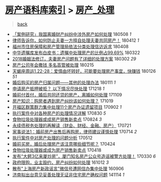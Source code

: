 [房产语料库索引](../../README.md)  > [房产_处理](房产_处理.md)
====
> [back](../README.md)

- [「案例研究」我国离婚财产纠纷中涉外房产如何处理](http://jkwz.applinzi.com/ittc/7100680108174214160.html#%E3%80%8C%E6%A1%88%E4%BE%8B%E7%A0%94%E7%A9%B6%E3%80%8D%E6%88%91%E5%9B%BD%E7%A6%BB%E5%A9%9A%E8%B4%A2%E4%BA%A7%E7%BA%A0%E7%BA%B7%E4%B8%AD%E6%B6%89%E5%A4%96%E6%88%BF%E4%BA%A7%E5%A6%82%E4%BD%95%E5%A4%84%E7%90%86) 180508 *1* 
- [律师告诉你，如何防止夫妻一方擅自处理夫妻共同房产！](http://jkwz.applinzi.com/ittc/7091101953046348806.html#%E5%BE%8B%E5%B8%88%E5%91%8A%E8%AF%89%E4%BD%A0%EF%BC%8C%E5%A6%82%E4%BD%95%E9%98%B2%E6%AD%A2%E5%A4%AB%E5%A6%BB%E4%B8%80%E6%96%B9%E6%93%85%E8%87%AA%E5%A4%84%E7%90%86%E5%A4%AB%E5%A6%BB%E5%85%B1%E5%90%8C%E6%88%BF%E4%BA%A7%EF%BC%81) 180412 *1* 
- [福州市住房保障和房产管理局依法分类处理信访诉求](http://jkwz.applinzi.com/ittc/7089524184877368330.html#%E7%A6%8F%E5%B7%9E%E5%B8%82%E4%BD%8F%E6%88%BF%E4%BF%9D%E9%9A%9C%E5%92%8C%E6%88%BF%E4%BA%A7%E7%AE%A1%E7%90%86%E5%B1%80%E4%BE%9D%E6%B3%95%E5%88%86%E7%B1%BB%E5%A4%84%E7%90%86%E4%BF%A1%E8%AE%BF%E8%AF%89%E6%B1%82) 180408  
- [中华遗嘱库发布白皮书：遗嘱中处理房产的比例占99.69%](http://jkwz.applinzi.com/ittc/7083236671216944139.html#%E4%B8%AD%E5%8D%8E%E9%81%97%E5%98%B1%E5%BA%93%E5%8F%91%E5%B8%83%E7%99%BD%E7%9A%AE%E4%B9%A6%EF%BC%9A%E9%81%97%E5%98%B1%E4%B8%AD%E5%A4%84%E7%90%86%E6%88%BF%E4%BA%A7%E7%9A%84%E6%AF%94%E4%BE%8B%E5%8D%A099.69%25) 180322  
- [2018婚姻法修订，夫妻房产问题有了详细的处理方案](http://jkwz.applinzi.com/ittc/7075846116640031755.html#2018%E5%A9%9A%E5%A7%BB%E6%B3%95%E4%BF%AE%E8%AE%A2%EF%BC%8C%E5%A4%AB%E5%A6%BB%E6%88%BF%E4%BA%A7%E9%97%AE%E9%A2%98%E6%9C%89%E4%BA%86%E8%AF%A6%E7%BB%86%E7%9A%84%E5%A4%84%E7%90%86%E6%96%B9%E6%A1%88) 180302 *29* 
- [房产公司年会撒钱 多名高管被处理](http://jkwz.applinzi.com/ittc/7070205054621844486.html#%E6%88%BF%E4%BA%A7%E5%85%AC%E5%8F%B8%E5%B9%B4%E4%BC%9A%E6%92%92%E9%92%B1+%E5%A4%9A%E5%90%8D%E9%AB%98%E7%AE%A1%E8%A2%AB%E5%A4%84%E7%90%86) 180215  
- [天蝎座周运1.22-28：爱情由坏转好，可能要处理房产事宜，快赚钱](http://jkwz.applinzi.com/ittc/7062772752652436490.html#%E5%A4%A9%E8%9D%8E%E5%BA%A7%E5%91%A8%E8%BF%901.22-28%EF%BC%9A%E7%88%B1%E6%83%85%E7%94%B1%E5%9D%8F%E8%BD%AC%E5%A5%BD%EF%BC%8C%E5%8F%AF%E8%83%BD%E8%A6%81%E5%A4%84%E7%90%86%E6%88%BF%E4%BA%A7%E4%BA%8B%E5%AE%9C%EF%BC%8C%E5%BF%AB%E8%B5%9A%E9%92%B1) 180126 *51* 
- [婚后购买的房产归属问题——其他的处理办法](http://jkwz.applinzi.com/ittc/7057285176181130256.html#%E5%A9%9A%E5%90%8E%E8%B4%AD%E4%B9%B0%E7%9A%84%E6%88%BF%E4%BA%A7%E5%BD%92%E5%B1%9E%E9%97%AE%E9%A2%98%E2%80%94%E2%80%94%E5%85%B6%E4%BB%96%E7%9A%84%E5%A4%84%E7%90%86%E5%8A%9E%E6%B3%95) 180111 *1* 
- [申请房产抵押被拒？ 以下情况尽快处理](http://jkwz.applinzi.com/ittc/7048357488766747664.html#%E7%94%B3%E8%AF%B7%E6%88%BF%E4%BA%A7%E6%8A%B5%E6%8A%BC%E8%A2%AB%E6%8B%92%EF%BC%9F+%E4%BB%A5%E4%B8%8B%E6%83%85%E5%86%B5%E5%B0%BD%E5%BF%AB%E5%A4%84%E7%90%86) 171218 *1* 
- [婚前付首付，婚后共同还贷的房产，离婚如何处理](http://jkwz.applinzi.com/ittc/7033881168297067536.html#%E5%A9%9A%E5%89%8D%E4%BB%98%E9%A6%96%E4%BB%98%EF%BC%8C%E5%A9%9A%E5%90%8E%E5%85%B1%E5%90%8C%E8%BF%98%E8%B4%B7%E7%9A%84%E6%88%BF%E4%BA%A7%EF%BC%8C%E7%A6%BB%E5%A9%9A%E5%A6%82%E4%BD%95%E5%A4%84%E7%90%86) 171109  
- [房产知识：购房者遇到房产纠纷该如何处理？](http://jkwz.applinzi.com/ittc/7026088859618771984.html#%E6%88%BF%E4%BA%A7%E7%9F%A5%E8%AF%86%EF%BC%9A%E8%B4%AD%E6%88%BF%E8%80%85%E9%81%87%E5%88%B0%E6%88%BF%E4%BA%A7%E7%BA%A0%E7%BA%B7%E8%AF%A5%E5%A6%82%E4%BD%95%E5%A4%84%E7%90%86%EF%BC%9F) 171019  
- [开福区群策群力集中处理11个房产办证遗留项目](http://jkwz.applinzi.com/ittc/7008727077589877776.html#%E5%BC%80%E7%A6%8F%E5%8C%BA%E7%BE%A4%E7%AD%96%E7%BE%A4%E5%8A%9B%E9%9B%86%E4%B8%AD%E5%A4%84%E7%90%8611%E4%B8%AA%E6%88%BF%E4%BA%A7%E5%8A%9E%E8%AF%81%E9%81%97%E7%95%99%E9%A1%B9%E7%9B%AE) 170902 *1* 
- [执行案件中对各种房产的处理情况详解](http://jkwz.applinzi.com/ittc/7007384405503640593.html#%E6%89%A7%E8%A1%8C%E6%A1%88%E4%BB%B6%E4%B8%AD%E5%AF%B9%E5%90%84%E7%A7%8D%E6%88%BF%E4%BA%A7%E7%9A%84%E5%A4%84%E7%90%86%E6%83%85%E5%86%B5%E8%AF%A6%E8%A7%A3) 170830 *5* 
- [食物垃圾处理器或成房产销售新卖点](http://jkwz.applinzi.com/ittc/7005404856293262352.html#%E9%A3%9F%E7%89%A9%E5%9E%83%E5%9C%BE%E5%A4%84%E7%90%86%E5%99%A8%E6%88%96%E6%88%90%E6%88%BF%E4%BA%A7%E9%94%80%E5%94%AE%E6%96%B0%E5%8D%96%E7%82%B9) 170824 *3* 
- [永续债税务处理的再解读（财会、财经、金融、房产）](http://jkwz.applinzi.com/ittc/6992804606474978320.html#%E6%B0%B8%E7%BB%AD%E5%80%BA%E7%A8%8E%E5%8A%A1%E5%A4%84%E7%90%86%E7%9A%84%E5%86%8D%E8%A7%A3%E8%AF%BB%EF%BC%88%E8%B4%A2%E4%BC%9A%E3%80%81%E8%B4%A2%E7%BB%8F%E3%80%81%E9%87%91%E8%9E%8D%E3%80%81%E6%88%BF%E4%BA%A7%EF%BC%89) 170721  
- [家事说法1：婚前房产出售后再购房，律师建议谨慎处理](http://jkwz.applinzi.com/ittc/6989827386223625233.html#%E5%AE%B6%E4%BA%8B%E8%AF%B4%E6%B3%951%EF%BC%9A%E5%A9%9A%E5%89%8D%E6%88%BF%E4%BA%A7%E5%87%BA%E5%94%AE%E5%90%8E%E5%86%8D%E8%B4%AD%E6%88%BF%EF%BC%8C%E5%BE%8B%E5%B8%88%E5%BB%BA%E8%AE%AE%E8%B0%A8%E6%85%8E%E5%A4%84%E7%90%86) 170714 *2* 
- [执行案件中对房产处理的问题分析](http://jkwz.applinzi.com/ittc/6966714820769350661.html#%E6%89%A7%E8%A1%8C%E6%A1%88%E4%BB%B6%E4%B8%AD%E5%AF%B9%E6%88%BF%E4%BA%A7%E5%A4%84%E7%90%86%E7%9A%84%E9%97%AE%E9%A2%98%E5%88%86%E6%9E%90) 170512  
- [婚前买房，婚后处理房产该注意哪些细节呢？](http://jkwz.applinzi.com/ittc/6960115848072135684.html#%E5%A9%9A%E5%89%8D%E4%B9%B0%E6%88%BF%EF%BC%8C%E5%A9%9A%E5%90%8E%E5%A4%84%E7%90%86%E6%88%BF%E4%BA%A7%E8%AF%A5%E6%B3%A8%E6%84%8F%E5%93%AA%E4%BA%9B%E7%BB%86%E8%8A%82%E5%91%A2%EF%BC%9F) 170424  
- [食物垃圾处理器或成为房产销售新卖点](http://jkwz.applinzi.com/ittc/6957870217983165445.html#%E9%A3%9F%E7%89%A9%E5%9E%83%E5%9C%BE%E5%A4%84%E7%90%86%E5%99%A8%E6%88%96%E6%88%90%E4%B8%BA%E6%88%BF%E4%BA%A7%E9%94%80%E5%94%AE%E6%96%B0%E5%8D%96%E7%82%B9) 170418  
- [发布“大鳄3亿来厦炒房”，厦门知名房产公众号造谣被警方处理！](http://jkwz.applinzi.com/ittc/6950728660960150532.html#%E5%8F%91%E5%B8%83%E2%80%9C%E5%A4%A7%E9%B3%843%E4%BA%BF%E6%9D%A5%E5%8E%A6%E7%82%92%E6%88%BF%E2%80%9D%EF%BC%8C%E5%8E%A6%E9%97%A8%E7%9F%A5%E5%90%8D%E6%88%BF%E4%BA%A7%E5%85%AC%E4%BC%97%E5%8F%B7%E9%80%A0%E8%B0%A3%E8%A2%AB%E8%AD%A6%E6%96%B9%E5%A4%84%E7%90%86%EF%BC%81) 170330 *6* 
- [政府限购，业主毁约，房产纠纷如何处理](http://jkwz.applinzi.com/ittc/6888083322479051780.html#%E6%94%BF%E5%BA%9C%E9%99%90%E8%B4%AD%EF%BC%8C%E4%B8%9A%E4%B8%BB%E6%AF%81%E7%BA%A6%EF%BC%8C%E6%88%BF%E4%BA%A7%E7%BA%A0%E7%BA%B7%E5%A6%82%E4%BD%95%E5%A4%84%E7%90%86) 161012 *3* 
- [散布&quot;上海房产新政谣言&quot;微信号遭网信办集中处理](http://jkwz.applinzi.com/ittc/6874840391861404677.html#%E6%95%A3%E5%B8%83%26quot%3B%E4%B8%8A%E6%B5%B7%E6%88%BF%E4%BA%A7%E6%96%B0%E6%94%BF%E8%B0%A3%E8%A8%80%26quot%3B%E5%BE%AE%E4%BF%A1%E5%8F%B7%E9%81%AD%E7%BD%91%E4%BF%A1%E5%8A%9E%E9%9B%86%E4%B8%AD%E5%A4%84%E7%90%86) 160906  
- [济南拟出台意见妥善处理无证非住宅房产确权问题](http://jkwz.applinzi.com/ittc/547650611378583578.html#%E6%B5%8E%E5%8D%97%E6%8B%9F%E5%87%BA%E5%8F%B0%E6%84%8F%E8%A7%81%E5%A6%A5%E5%96%84%E5%A4%84%E7%90%86%E6%97%A0%E8%AF%81%E9%9D%9E%E4%BD%8F%E5%AE%85%E6%88%BF%E4%BA%A7%E7%A1%AE%E6%9D%83%E9%97%AE%E9%A2%98) 141114 *1* 
